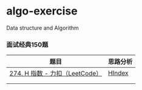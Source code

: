 # algo-exercise
Data structure and Algorithm



### 面试经典150题

| 题目                                                         | 思路分析                                        |
| ------------------------------------------------------------ | ----------------------------------------------- |
| [274. H 指数 - 力扣（LeetCode）](https://leetcode.cn/problems/h-index/description/?envType=study-plan-v2&envId=top-interview-150) | [HIndex](https://www.yuque.com/dashboard/books) |
|                                                              |                                                 |
|                                                              |                                                 |

